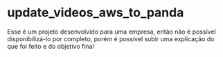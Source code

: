 # update_videos_aws_to_panda
Esse é um projeto desenvolvido para uma empresa, então não é possível disponibilizá-lo por completo, porém é possível subir uma explicação do que foi feito e do objetivo final
